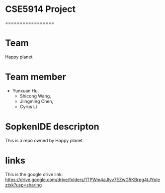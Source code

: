 # CSE5914 Project
=================

# Team
  Happy planet
  
# Team member
  - Yunxuan Hu, 
	- Shicong Wang, 
	- Jiingming Chen, 	
	- Cyrus Li

# SopkenIDE descripton
This is a repo owned by Happy planet.

# links
  This is the google drive link: https://drive.google.com/drive/folders/1TPWm4aJlyv7EZwG5KBrpg4tJYpIeztxk?usp=sharing
